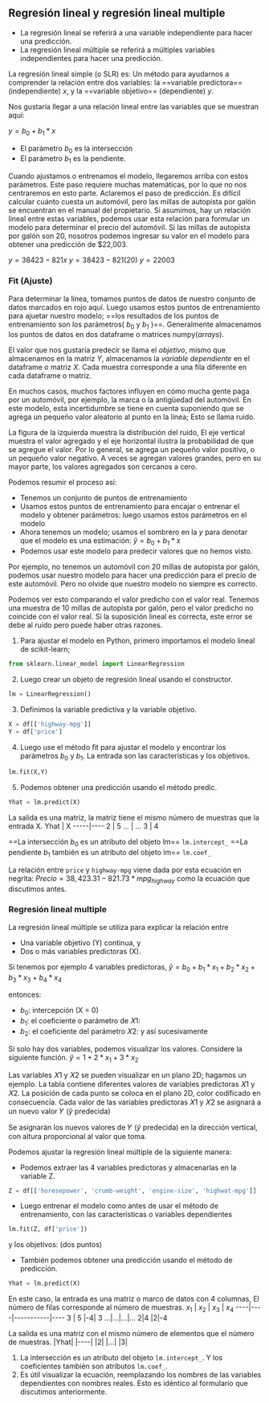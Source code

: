 ## Regresión lineal y regresión lineal multiple
- La regresión lineal se referirá a una variable independiente para hacer una predicción.
- La regresión lineal múltiple se referirá a múltiples variables independientes para hacer una predicción.

La regresión lineal simple (o SLR) es: Un método para ayudarnos a comprender la relación entre dos variables: la ==variable predictora==(independiente) $x$, y la ==variable objetivo== (dependiente) $y$.

Nos gustaría llegar a una relación lineal entre las variables que se muestran aquí:

$y = b_{0} + b_{1} * x$
- El parámetro $b_{0}$ es la intersección
- El parámetro $b_{1}$ es la pendiente. 

Cuando ajustamos o entrenamos el modelo, llegaremos arriba con estos parámetros. Este paso requiere muchas matemáticas, por lo que no nos centraremos en esto parte. Aclaremos el paso de predicción. 
Es difícil calcular cuánto cuesta un automóvil, pero las millas de autopista por galón se encuentran en el manual del propietario. Si asumimos, hay un relación lineal entre estas variables, podemos usar esta relación para formular un modelo para determinar el precio del automóvil. Si las millas de autopista por galón son 20, nosotros podemos ingresar su valor en el modelo para obtener una predicción de $22,003.

$y = 38423 - 821x$
$y = 38423 - 821(20)$
$y = 22003$

### Fit (Ajuste)
Para determinar la línea, tomamos puntos de datos de nuestro conjunto de datos marcados en rojo aquí.
Luego usamos estos puntos de entrenamiento para ajuetar nuestro modelo; ==los resultados de los puntos de entrenamiento son los parámetros( $b_{0}$ y $b_{1}$ )==. Generalmente almacenamos los puntos de datos en dos dataframe o matrices numpy(_arrays_). 

El valor que nos gustaría predecir se llama el _objetivo_, mismo que almacenamos en la matriz $Y$, almacenamos la _variable dependiente_ en el dataframe o matriz $X$. Cada muestra corresponde a una fila diferente en cada dataframe o matriz. 

En muchos casos, muchos factores influyen en cómo mucha gente paga por un automóvil, por ejemplo, la marca o la antigüedad del automóvil. En este modelo, esta incertidumbre se tiene en cuenta suponiendo que se agrega un pequeño valor aleatorio al punto
en la línea; Esto se llama ruido. 

La figura de la izquierda muestra la distribución del ruido, El eje vertical muestra el valor agregado y el eje horizontal ilustra la probabilidad de que se agregue el valor. Por lo general, se agrega un pequeño valor positivo, o un pequeño valor negativo. A veces se agregan valores grandes, pero en su mayor parte, los valores agregados son cercanos a cero. 

Podemos resumir el proceso así:
- Tenemos un conjunto de puntos de entrenamiento 
- Usamos estos puntos de entrenamiento para encajar o entrenar el modelo y obtener parámetros: luego usamos estos parámetros en el modelo
- Ahora tenemos un modelo; usamos el sombrero en la $y$ para denotar que el modelo es una estimación:
	$\hat{y} = b_{0} + b_{1} * x$
- Podemos usar este modelo para predecir valores que no hemos visto.

Por ejemplo, no tenemos un automóvil con 20 millas de autopista por galón, podemos usar nuestro modelo para hacer una predicción para el precio de este automóvil. Pero no olvide que nuestro modelo no siempre es correcto.

Podemos ver esto comparando el valor predicho con el valor real.
Tenemos una muestra de 10 millas de autopista por galón, pero el valor predicho no coincide con el valor real. Si la suposición lineal es correcta, este error se debe al ruido pero puede haber otras razones.

1. Para ajustar el modelo en Python, primero importamos el modelo lineal de scikit-learn; 
```py
from sklearn.linear_model import LinearRegression
```
2. Luego crear un objeto de regresión lineal usando el constructor. 
```py
lm = LinearRegression()
```

3. Definimos la variable predictiva y la variable objetivo.
```py
X = df[['highway-mpg']]
Y = df['price']
```
4. Luego use el método fit para ajustar el modelo y encontrar los parámetros $b_{0}$ y $b_{1}$. La entrada son las características y los objetivos.
```py
lm.fit(X,Y)
```
5. Podemos obtener una predicción usando el método predic.
```py
Yhat = lm.predict(X)
```
La salida es una matriz, la matriz tiene el mismo número de muestras que la entrada X.
Yhat | X
-----|----
2 	| 5
... | ...
3 | 4

==La intersección $b_0$ es un atributo del objeto lm== `lm.intercept_`
==La pendiente $b_1$ también es un atributo del objeto lm== `lm.coef_`

La relación entre `price` y `highway-mpg` viene dada por esta ecuación en negrita: 
$Precio = 38,423.31 - 821.73 * mpg_{highway}$ como la ecuación que discutimos antes.

### Regresión lineal multiple
La regresión lineal múltiple se utiliza para explicar la relación entre
- Una variable objetivo (Y) continua, y 
- Dos o más variables predictoras (X).

Si tenemos por ejemplo 4 variables predictoras, 
$\hat{y} = b_0+b_1*x_1+b_2*x_2+b_3*x_3+b_4*x_4$

entonces:
- $b_0$: intercepción (X = 0) 
- $b_1$: el coeficiente o parámetro de 𝑋1:
- $b_2$: el coeficiente del parámetro 𝑋2: y así sucesivamente

Si solo hay dos variables, podemos visualizar los valores. Considere la siguiente función.
$\hat{y} = 1 + 2*x_1 + 3*x_2$

Las variables 𝑋1 y 𝑋2 se pueden visualizar en un plano 2D; hagamos un ejemplo. 
La tabla contiene diferentes valores de variables predictoras 𝑋1 y 𝑋2. La posición de cada punto se coloca en el plano 2D, color codificado en consecuencia. Cada valor de las variables predictoras 𝑋1 y 𝑋2 se asignará a un nuevo valor 𝑌 ($\hat{y}$ predecida)

Se asignarán los nuevos valores de 𝑌 ($\hat{y}$ predecida) en la dirección vertical, con altura proporcional al valor que toma.

Podemos ajustar la regresión lineal múltiple de la siguiente manera:
- Podemos extraer las 4 variables predictoras y almacenarlas en la variable Z.
```py
Z = df[['horesepower', 'crumb-weight', 'engine-size', 'highwat-mpg']]
```
- Luego entrenar el modelo como antes de usar el método de entrenamiento, con las características o variables dependientes
```py
lm.fit(Z, df['price'])
```
y los objetivos: (dos puntos)
- También podemos obtener una predicción usando el método de predicción. 
```py
Yhat = lm.predict(X)
```
En este caso, la entrada es una matriz o marco de datos con 4 columnas, 
El número de filas corresponde al número de muestras.
$x_1$ | $x_2$ | $x_3$ | $x_4$
----|----|-----------|----
3 | 5 |-4| 3
...|...|...|...
2|4 |2|-4

La salida es una matriz con el mismo número de elementos que el número de muestras.
|Yhat|
|----|
|2|
|...|
|3|

1. La intersección es un atributo del objeto `lm.intercept_`. Y los coeficientes también son atributos `lm.coef_`.
1. Es útil visualizar la ecuación, reemplazando los nombres de las variables dependientes con nombres reales.
Esto es idéntico al formulario que discutimos anteriormente.

